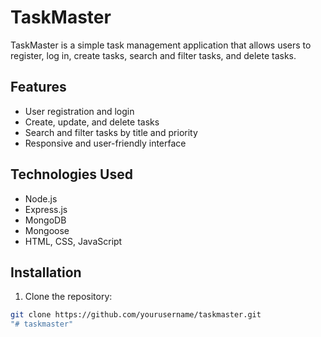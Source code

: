 # TaskMaster

TaskMaster is a simple task management application that allows users to register, log in, create tasks, search and filter tasks, and delete tasks.

## Features

- User registration and login
- Create, update, and delete tasks
- Search and filter tasks by title and priority
- Responsive and user-friendly interface

## Technologies Used

- Node.js
- Express.js
- MongoDB
- Mongoose
- HTML, CSS, JavaScript

## Installation

1. Clone the repository:

```bash
git clone https://github.com/yourusername/taskmaster.git
"# taskmaster" 
